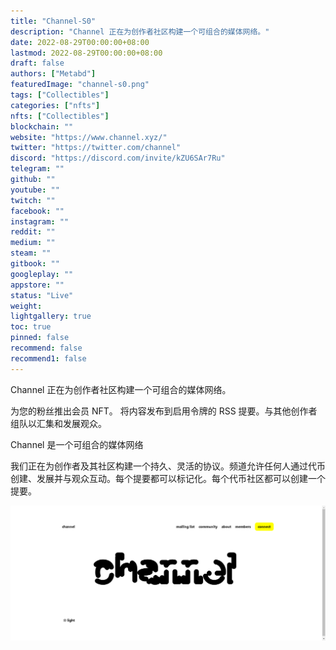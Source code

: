 ```yaml
---
title: "Channel-S0"
description: "Channel 正在为创作者社区构建一个可组合的媒体网络。"
date: 2022-08-29T00:00:00+08:00
lastmod: 2022-08-29T00:00:00+08:00
draft: false
authors: ["Metabd"]
featuredImage: "channel-s0.png"
tags: ["Collectibles"]
categories: ["nfts"]
nfts: ["Collectibles"]
blockchain: ""
website: "https://www.channel.xyz/"
twitter: "https://twitter.com/channel"
discord: "https://discord.com/invite/kZU6SAr7Ru"
telegram: ""
github: ""
youtube: ""
twitch: ""
facebook: ""
instagram: ""
reddit: ""
medium: ""
steam: ""
gitbook: ""
googleplay: ""
appstore: ""
status: "Live"
weight: 
lightgallery: true
toc: true
pinned: false
recommend: false
recommend1: false
---
```

Channel 正在为创作者社区构建一个可组合的媒体网络。

为您的粉丝推出会员 NFT。
将内容发布到启用令牌的 RSS 提要。与其他创作者组队以汇集和发展观众。

Channel 是一个可组合的媒体网络

我们正在为创作者及其社区构建一个持久、灵活的协议。频道允许任何人通过代币创建、发展并与观众互动。每个提要都可以标记化。每个代币社区都可以创建一个提要。

![nft](2414231313.png)


